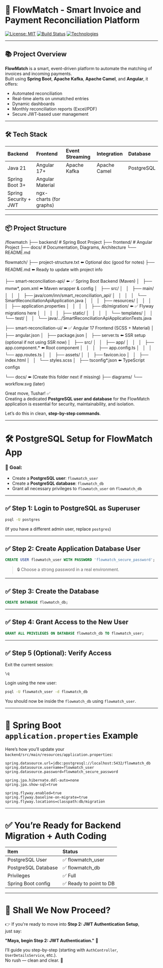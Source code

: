 # 🚀 FlowMatch - Smart Invoice and Payment Reconciliation Platform

[![License: MIT](https://img.shields.io/badge/License-MIT-green.svg)](LICENSE)
[![Build Status](https://img.shields.io/badge/build-passing-brightgreen.svg)]()
[![Technologies](https://img.shields.io/badge/Tech-Stack-blue.svg)]()

---

## 📚 Project Overview

**FlowMatch** is a smart, event-driven platform to automate the matching of invoices and incoming payments.  
Built using **Spring Boot**, **Apache Kafka**, **Apache Camel**, and **Angular**, it offers:
- Automated reconciliation
- Real-time alerts on unmatched entries
- Dynamic dashboards
- Monthly reconciliation reports (Excel/PDF)
- Secure JWT-based user management

---

## 🛠️ Tech Stack

| Backend | Frontend | Event Streaming | Integration | Database |
|:---|:---|:---|:---|:---|
| Java 21 | Angular 17+ | Apache Kafka | Apache Camel | PostgreSQL |
| Spring Boot 3+ | Angular Material | | | |
| Spring Security + JWT | ngx-charts (for graphs) | | | |

---

## 📦 Project Structure

/flowmatch
  ├── backend/        # Spring Boot Project
  ├── frontend/       # Angular Project
  ├── docs/           # Documentation, Diagrams, Architecture
  └── README.md

flowmatch/
├── project-structure.txt              ⬅️ Optional doc (good for notes)
├── README.md                          ⬅️ Ready to update with project info

├── smart-reconciliation-api/         ⬅️ ✅ Spring Boot Backend (Maven)
│   ├── mvnw*, pom.xml                ⬅️ Maven wrapper & config
│   ├── src/
│   │   ├── main/
│   │   │   ├── java/com/inn/smart_reconciliation_api/
│   │   │   │   └── SmartReconciliationApiApplication.java
│   │   │   ├── resources/
│   │   │   │   ├── application.properties
│   │   │   │   ├── db/migration/     ⬅️ ✅ Flyway migrations here
│   │   │   │   ├── static/
│   │   │   │   └── templates/
│   │   └── test/
│   │       └── java/.../SmartReconciliationApiApplicationTests.java

├── smart-reconciliation-ui/          ⬅️ ✅ Angular 17 Frontend (SCSS + Material)
│   ├── angular.json
│   ├── package.json
│   ├── server.ts                     ⬅️ SSR setup (optional if not using SSR now)
│   ├── src/
│   │   ├── app/
│   │   │   ├── app.component.*       ⬅️ Root component
│   │   │   ├── app.config.ts
│   │   │   └── app.routes.ts
│   │   ├── assets/
│   │   ├── favicon.ico
│   │   ├── index.html
│   │   └── styles.scss
│   ├── tsconfig*.json                ⬅️ TypeScript configs

└── docs/                             ⬅️ (Create this folder next if missing)
    ├── diagrams/
    └── workflow.svg (later)



Great move, Tushar! ✅  
Creating a dedicated **PostgreSQL user and database** for the FlowMatch application is essential for security, maintainability, and isolation.

Let’s do this in clean, **step-by-step commands**.

---

# 🛠️ PostgreSQL Setup for FlowMatch App

### 🎯 Goal:
- Create a **PostgreSQL user**: `flowmatch_user`
- Create a **PostgreSQL database**: `flowmatch_db`
- Grant all necessary privileges to `flowmatch_user` on `flowmatch_db`

---

## ✅ Step 1: Login to PostgreSQL as Superuser

```bash
psql -U postgres
```

(If you have a different admin user, replace `postgres`)

---

## ✅ Step 2: Create Application Database User

```sql
CREATE USER flowmatch_user WITH PASSWORD 'flowmatch_secure_password';
```

> 🔒 Choose a strong password in a real environment.

---

## ✅ Step 3: Create the Database

```sql
CREATE DATABASE flowmatch_db;
```

---

## ✅ Step 4: Grant Access to the New User

```sql
GRANT ALL PRIVILEGES ON DATABASE flowmatch_db TO flowmatch_user;
```

---

## ✅ Step 5 (Optional): Verify Access

Exit the current session:

```sql
\q
```

Login using the new user:

```bash
psql -U flowmatch_user -d flowmatch_db
```

You should now be inside the `flowmatch_db` using `flowmatch_user`.

---

# 🔧 Spring Boot `application.properties` Example

Here’s how you’ll update your `backend/src/main/resources/application.properties`:

```properties
spring.datasource.url=jdbc:postgresql://localhost:5432/flowmatch_db
spring.datasource.username=flowmatch_user
spring.datasource.password=flowmatch_secure_password

spring.jpa.hibernate.ddl-auto=none
spring.jpa.show-sql=true

spring.flyway.enabled=true
spring.flyway.baseline-on-migrate=true
spring.flyway.locations=classpath:db/migration
```

---

# ✅ You’re Ready for Backend Migration + Auth Coding

| Item | Status |
|:---|:---|
| PostgreSQL User | ✅ flowmatch_user |
| PostgreSQL Database | ✅ flowmatch_db |
| Privileges | ✅ Full |
| Spring Boot config | ✅ Ready to point to DB |

---

# 📣 Shall We Now Proceed?

👉 If you're ready to move into **Step 2: JWT Authentication Setup**,  
just say:

**"Maya, begin Step 2: JWT Authentication."** 🔐

I’ll guide you step-by-step (starting with `AuthController`, `UserDetailsService`, etc.).  
No rush — clean and clear. 🌟